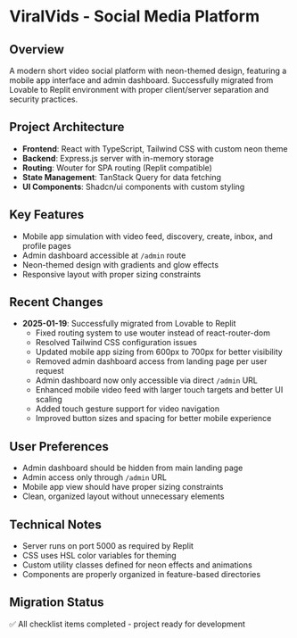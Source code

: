 # ViralVids - Social Media Platform

## Overview
A modern short video social platform with neon-themed design, featuring a mobile app interface and admin dashboard. Successfully migrated from Lovable to Replit environment with proper client/server separation and security practices.

## Project Architecture
- **Frontend**: React with TypeScript, Tailwind CSS with custom neon theme
- **Backend**: Express.js server with in-memory storage
- **Routing**: Wouter for SPA routing (Replit compatible)
- **State Management**: TanStack Query for data fetching
- **UI Components**: Shadcn/ui components with custom styling

## Key Features
- Mobile app simulation with video feed, discovery, create, inbox, and profile pages
- Admin dashboard accessible at `/admin` route
- Neon-themed design with gradients and glow effects
- Responsive layout with proper sizing constraints

## Recent Changes
- **2025-01-19**: Successfully migrated from Lovable to Replit
  - Fixed routing system to use wouter instead of react-router-dom
  - Resolved Tailwind CSS configuration issues
  - Updated mobile app sizing from 600px to 700px for better visibility
  - Removed admin dashboard access from landing page per user request
  - Admin dashboard now only accessible via direct `/admin` URL
  - Enhanced mobile video feed with larger touch targets and better UI scaling
  - Added touch gesture support for video navigation
  - Improved button sizes and spacing for better mobile experience

## User Preferences
- Admin dashboard should be hidden from main landing page
- Admin access only through `/admin` URL
- Mobile app view should have proper sizing constraints
- Clean, organized layout without unnecessary elements

## Technical Notes
- Server runs on port 5000 as required by Replit
- CSS uses HSL color variables for theming
- Custom utility classes defined for neon effects and animations
- Components are properly organized in feature-based directories

## Migration Status
✅ All checklist items completed - project ready for development